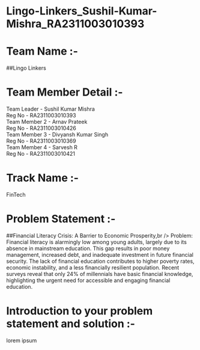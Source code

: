 # Lingo-Linkers_Sushil-Kumar-Mishra_RA2311003010393

# Team Name :-
##Lingo Linkers
# Team Member Detail :-
Team Leader - Sushil Kumar Mishra<br />
Reg No - RA2311003010393<br />
Team Member 2 - Arnav Prateek<br />
Reg No - RA2311003010426<br />
Team Member 3 - Divyansh Kumar Singh<br />
Reg No - RA2311003010369<br />
Team Member 4 - Sarvesh R<br />
Reg No - RA2311003010421<br />

# Track Name :-
FinTech

# Problem Statement :-

##Financial Literacy Crisis: A Barrier to Economic Prosperity,br />
Problem: Financial literacy is alarmingly low among young adults, largely due to its absence in mainstream education. This gap results in poor money management, increased debt, and inadequate investment in future financial security. The lack of financial education contributes to higher poverty rates, economic instability, and a less financially resilient population. Recent surveys reveal that only 24% of millennials have basic financial knowledge, highlighting the urgent need for accessible and engaging financial education.

# Introduction to your problem statement and solution :-

lorem ipsum
